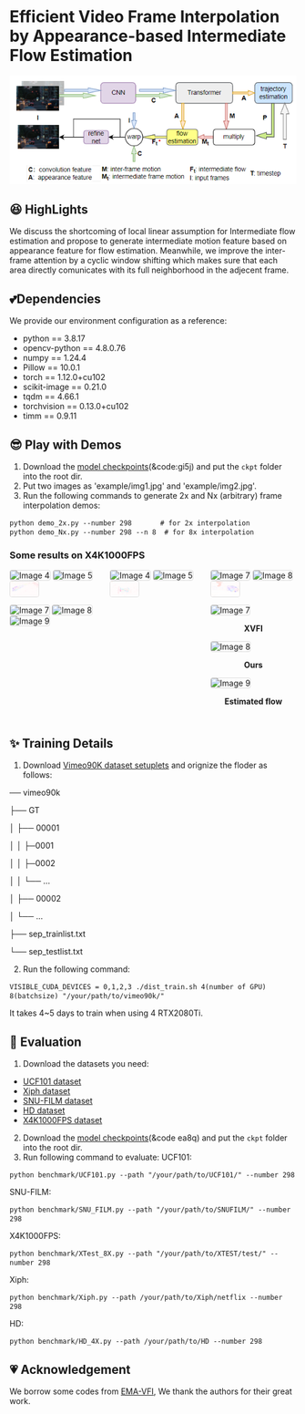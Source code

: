 # Efficient Video Frame Interpolation by Appearance-based Intermediate Flow Estimation

<div align="center">
  <img src="fig/model.png" width="1000"/>
</div>

## :satisfied: HighLights

We discuss the shortcoming of local linear assumption for Intermediate flow estimation and propose to generate intermediate motion feature based on appearance feature for flow estimation. Meanwhile, we improve the inter-frame attention by a cyclic window shifting which makes sure that each area directly comunicates with its full neighborhood in the adjecent frame.

## :two_hearts:Dependencies
We provide our environment configuration as a reference:
- python == 3.8.17
- opencv-python == 4.8.0.76
- numpy == 1.24.4
- Pillow == 10.0.1
- torch == 1.12.0+cu102
- scikit-image == 0.21.0
- tqdm == 4.66.1
- torchvision == 0.13.0+cu102
- timm == 0.9.11

## :sunglasses:	Play with Demos

1. Download the [model checkpoints](https://pan.baidu.com/s/1OfYew5tnO6_1bIi7tXe3Og)(&code:gi5j) and put the ```ckpt``` folder into the root dir.
2. Put two images as 'example/img1.jpg' and 'example/img2.jpg'.
3. Run the following commands to generate 2x and Nx (arbitrary) frame interpolation demos:
```shell
python demo_2x.py --number 298       # for 2x interpolation
python demo_Nx.py --number 298 --n 8  # for 8x interpolation
```

### Some results on X4K1000FPS

<div style="display: flex; flex-wrap: wrap; justify-content: space-between;">

  <!-- 第一行 -->
  <div style="flex: 0 0 30%; margin-bottom: 10px;">
    <img src="fig/XVFI/1.gif" alt="Image 4" width="33%" style="border: 1px solid #ddd; border-radius: 4px;"> <img src="fig/ours/11-1.gif" alt="Image 5" width="33%" style="border: 1px solid #ddd; border-radius: 4px;"><img src="fig/ours/11-2.gif" alt="Image 6" width="33%" style="border: 1px solid #ddd; border-radius: 4px;">
  </div>  


  <!-- 第二行 -->
  <div style="flex: 0 0 30%; margin-bottom: 10px;">
    <img src="fig/XVFI/2.gif" alt="Image 4" width="33%" style="border: 1px solid #ddd; border-radius: 4px;"> <img src="fig/ours/12-1.gif" alt="Image 5" width="33%" style="border: 1px solid #ddd; border-radius: 4px;"> <img src="fig/ours/12-2.gif" alt="Image 6" width="33%" style="border: 1px solid #ddd; border-radius: 4px;"></div>



  <!-- 第三行 -->
  <div style="flex: 0 0 30%; margin-bottom: 10px;">
    <img src="fig/XVFI/3.gif" alt="Image 7" width="33%" style="border: 1px solid #ddd; border-radius: 4px;"> <img src="fig/ours/13-1.gif" alt="Image 8" width="33%" style="border: 1px solid #ddd; border-radius: 4px;"> <img src="fig/ours/13-2.gif" alt="Image 9" width="33%" style="border: 1px solid #ddd; border-radius: 4px;"></div>



  <!-- 第四行 -->
  <div style="flex: 0 0 30%; margin-bottom: 10px;">
<img src="fig/XVFI/4.gif" alt="Image 7" width="33%" style="border: 1px solid #ddd; border-radius: 4px;"> <img src="fig/ours/14-1.gif" alt="Image 8" width="33%" style="border: 1px solid #ddd; border-radius: 4px;"> <img src="fig/ours/14-2.gif" alt="Image 9" width="33%" style="border: 1px solid #ddd; border-radius: 4px;"></div>



  <!-- 第五行 -->
  <div style="flex: 0 0 30%; margin-bottom: 10px;">
    <img src="fig/XVFI/5.gif" alt="Image 7" width="33%" style="border: 1px solid #ddd; border-radius: 4px;">    <p style="text-align: center;"><strong>XVFI</strong></p>    <img src="fig/ours/10-1.gif" alt="Image 8" width="33%" style="border: 1px solid #ddd; border-radius: 4px;">    <p style="text-align: center;"><strong>Ours</strong></p>    <img src="fig/ours/10-2.gif" alt="Image 9" width="33%" style="border: 1px solid #ddd; border-radius: 4px;">    <p style="text-align: center;"><strong>Estimated flow</strong></p></div>

  
</div>


## :sparkles:	Training Details
1. Download [Vimeo90K dataset setuplets](http://toflow.csail.mit.edu/) and orignize the floder as follows:

── vimeo90k

├── GT

│ ├── 00001

│ │   ├─0001

│ │   ├─0002

│ │   └── ...

│ ├── 00002

│ └── ...

├── sep_trainlist.txt

└── sep_testlist.txt

2. Run the following command:

```shell
VISIBLE_CUDA_DEVICES = 0,1,2,3 ./dist_train.sh 4(number of GPU) 8(batchsize) "/your/path/to/vimeo90k/"
```
It takes 4~5 days to train when using 4 RTX2080Ti.
## :runner:	Evaluation
1. Download the datasets you need:
* [UCF101 dataset](https://liuziwei7.github.io/projects/VoxelFlow)
* [Xiph dataset](https://github.com/sniklaus/softmax-splatting/blob/master/benchmark_xiph.py)
* [SNU-FILM dataset](https://myungsub.github.io/CAIN/)
* [HD dataset](https://github.com/baowenbo/MEMC-Net)
* [X4K1000FPS dataset](https://www.dropbox.com/sh/duisote638etlv2/AABJw5Vygk94AWjGM4Se0Goza?dl=0)
2. Download the [model checkpoints](https://pan.baidu.com/s/1OfYew5tnO6_1bIi7tXe3Og 
)(&code ea8q) and put the ```ckpt``` folder into the root dir.
3. Run following command to evaluate:
UCF101:
```shell
python benchmark/UCF101.py --path "/your/path/to/UCF101/" --number 298
```
SNU-FILM:
```shell
python benchmark/SNU_FILM.py --path "/your/path/to/SNUFILM/" --number 298
```
X4K1000FPS:
```shell
python benchmark/XTest_8X.py --path "/your/path/to/XTEST/test/" --number 298
```
Xiph:
```shell
python benchmark/Xiph.py --path /your/path/to/Xiph/netflix --number 298
```
HD:
```shell
python benchmark/HD_4X.py --path /your/path/to/HD --number 298
```
## :heartpulse:	Acknowledgement
We borrow some codes from [EMA-VFI](https://github.com/MCG-NJU/EMA-VFI), We thank the authors for their great work.


